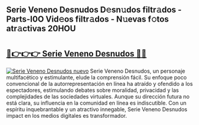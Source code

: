 ## Serie Veneno Desnudos D𝚎sn𝚞dos filtr𝚊dos - Parts-I0O Vid𝚎os filtr𝚊dos - N𝚞evas f𝚘tos atr𝚊ctivas 20HOU

# <h2><a href="http://mb3t81.tromn.icu/?c=Serie+Veneno+Desnudos">🔗👉👉👉 Serie Veneno Desnudos 🔗🔗</a></h2>

[![Serie Veneno Desnudos nuevo](https://i.imgur.com/pEAQMta.gif)](http://mb3t81.tromn.icu/?c=Serie+Veneno+Desnudos)
Serie Veneno Desnudos, un personaje multifacético y estimulante, elude la comprensión fácil. Su enfoque poco convencional de la autorrepresentación en línea ha atraído y ofendido a los espectadores, estimulando debates sobre moralidad, privacidad y las complejidades de las sociedades virtuales. Aunque su dirección futura no está clara, su influencia en la comunidad en línea es indiscutible. Con un espíritu inquebrantable y un atractivo innegable, Serie Veneno Desnudos impact en los medios digitales es transformador.
